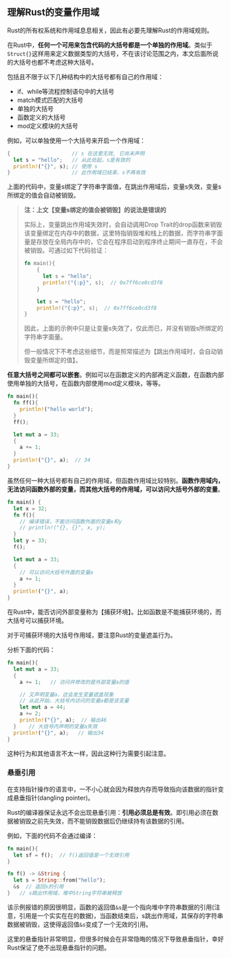 ## 理解Rust的变量作用域

Rust的所有权系统和作用域息息相关，因此有必要先理解Rust的作用域规则。

在Rust中，**任何一个可用来包含代码的大括号都是一个单独的作用域**。类似于`Struct{}`这样用来定义数据类型的大括号，不在该讨论范围之内，本文后面所说的大括号也都不考虑这种大括号。

包括且不限于以下几种结构中的大括号都有自己的作用域：
- if、while等流程控制语句中的大括号  
- match模式匹配的大括号  
- 单独的大括号  
- 函数定义的大括号  
- mod定义模块的大括号  

例如，可以单独使用一个大括号来开启一个作用域：
```rust
{                    // s 在这里无效, 它尚未声明
  let s = "hello";   // 从此处起，s是有效的
  println!("{}", s); // 使用 s
}                    // 此作用域已结束，s不再有效
```

上面的代码中，变量s绑定了字符串字面值，在跳出作用域后，变量s失效，变量s所绑定的值会自动被销毁。

> **注：上文【变量s绑定的值会被销毁】的说法是错误的**
>
> 实际上，变量跳出作用域失效时，会自动调用Drop Trait的drop函数来销毁该变量绑定在内存中的数据，这里特指销毁堆和栈上的数据，而字符串字面量是存放在全局内存中的，它会在程序启动到程序终止期间一直存在，不会被销毁。可通过如下代码验证：
>
> ```rust
> fn main(){
>     {
>       let s = "hello";
>       println!("{:p}", s);  // 0x7ff6ce0cd3f8
>     }
> 
>     let s = "hello";
>     println!("{:p}", s);  // 0x7ff6ce0cd3f8
> }
> ```
>
> 因此，上面的示例中只是让变量s失效了，仅此而已，并没有销毁s所绑定的字符串字面量。
>
> 但一般情况下不考虑这些细节，而是照常描述为【跳出作用域时，会自动销毁变量所绑定的值】。

**任意大括号之间都可以嵌套**。例如可以在函数定义的内部再定义函数，在函数内部使用单独的大括号，在函数内部使用mod定义模块，等等。

```rust
fn main(){
  fn ff(){
    println!("hello world");
  }
  ff();

  let mut a = 33;
  {
    a += 1;
  }
  println!("{}", a);  // 34
}
```

虽然任何一种大括号都有自己的作用域，但函数作用域比较特别。**函数作用域内，无法访问函数外部的变量，而其他大括号的作用域，可以访问大括号外部的变量**。

```rust
fn main() {
  let x = 32;
  fn f(){
    // 编译错误，不能访问函数外面的变量x和y
    // println!("{}, {}", x, y);  
  }
  let y = 33;
  f();

  let mut a = 33;
  {
    // 可以访问大括号外面的变量a
    a += 1;
  }
  println!("{}", a);
}
```

在Rust中，能否访问外部变量称为【捕获环境】。比如函数是不能捕获环境的，而大括号可以捕获环境。

对于可捕获环境的大括号作用域，要注意Rust的变量遮盖行为。

分析下面的代码：
```rust
fn main(){
  let mut a = 33;
  {
    a += 1;   // 访问并修改的是外部变量a的值

    // 又声明变量a，这会发生变量遮盖现象
    // 从此开始，大括号内访问的变量a都是该变量
    let mut a = 44; 
    a += 2;
    println!("{}", a);  // 输出46
  }    // 大括号内声明的变量a失效
  println!("{}", a);   // 输出34
}
```

这种行为和其他语言不太一样，因此这种行为需要引起注意。

### 悬垂引用

在支持指针操作的语言中，一不小心就会因为释放内存而导致指向该数据的指针变成悬垂指针(dangling pointer)。

Rust的编译器保证永远不会出现悬垂引用：**引用必须总是有效**。即引用必须在数据被销毁之前先失效，而不能销毁数据后仍继续持有该数据的引用。

例如，下面的代码不会通过编译：
```rust
fn main(){
  let sf = f();  // f()返回值是一个无效引用
}

fn f() -> &String {
  let s = String::from("hello");
  &s  // 返回s的引用
}   // s跳出作用域，堆中String字符串被释放
```

该示例报错的原因很明显，函数的返回值`&s`是一个指向堆中字符串数据的引用(注意，引用是一个实实在在的数据)，当函数结束后，s跳出作用域，其保存的字符串数据被销毁，这使得返回值`&s`变成了一个无效的引用。

这里的悬垂指针非常明显，但很多时候会在非常隐晦的情况下导致悬垂指针，幸好Rust保证了绝不出现悬垂指针的问题。
